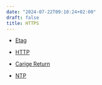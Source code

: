 ```yaml
---
date: "2024-07-22T09:10:24+02:00"
draft: false
title: HTTPS
---
```


-   [Etag](/Notes/posts/Etag)

-   [HTTP](/Notes/posts/protocols/HTTP)

-   [Carige Return](/Notes/posts/carrige_return)

-   [NTP](/Notes/posts/protocols/NTP_protocol)
